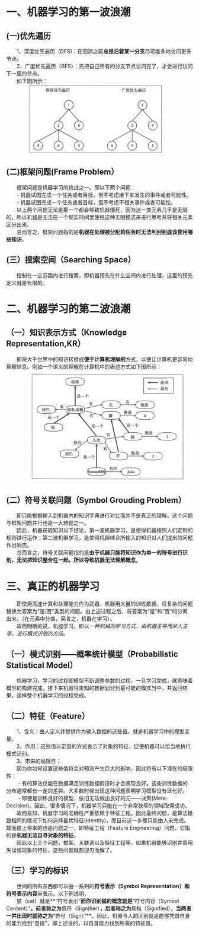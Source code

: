 # 一、机器学习的第一波浪潮  
## (一)优先遍历  
&emsp;&emsp;1、深度优先遍历（DFS)：在回溯之前**总是沿着某一分支**尽可能多地访问更多节点。  
&emsp;&emsp;2、广度优先遍历（BFS）：先把自己所有的分支节点访问完了，才会进行访问下一层的节点。  
&emsp;&emsp;如下图所示：  
&emsp;&emsp;&emsp;&emsp;![images](/images/DB.png)  
## (二)框架问题(Frame Problem）  
&emsp;&emsp;框架问题是机器学习的挑战之一。即以下两个问题：  
&emsp;&emsp;-  机器试图完成一个任务或者目标，但不考虑接下来发生的事件或者可能性。  
&emsp;&emsp;-  机器试图完成一个任务或者目标，但不考虑不相关事件或者可能性。  
&emsp;&emsp;以上两个问题无论是那一个都会导致机器僵死，因为这一类元素几乎是无限的，所以机器是无法在一个现实时间里使用这种无限模式来进行思考并将相关元素区分出来。  
&emsp;&emsp;总而言之，框架问题指的是**机器在处理被分配的任务时无法判别到底该使用哪些知识**。
## (三）搜索空间（Searching Space）  
&emsp;&emsp;控制在一定范围内进行搜索，即机器预先在什么空间内进行处理，这里的预先定义就是有限的。  
# 二、机器学习的第二波浪潮
## （一）知识表示方式（Knowledge Representation,KR）  
&emsp;&emsp;即将大千世界中的知识转换成**便于计算机理解的**方式，以便让计算机更容易地理解信息。例如一个语义的理解在计算机中的表述方式如下图所示：  
&emsp;&emsp;&emsp;&emsp;![image](/images/yy.png)  
## (二）符号关联问题（Symbol Grouding Problem）  
&emsp;&emsp;即只能根据输入到机器内的知识字典进行对比而并不是真正的理解。这个问题与框架问题并行也是一大难题之一。  
&emsp;&emsp;因此，机器获取知识以下结论，第一波机器学习，是使得机器按照人们定制的规则进行运作；第二波机器学习，是使得机器结合所输入的知识对人们提出的问题作出响应。  
&emsp;&emsp;总而言之，符号关联问题指的是**由于机器只能将知识作为单一的符号进行识别，无法把知识整合在一起，所以导致机器无法理解概念**。
# 三、真正的机器学习
&emsp;&emsp;即使用高速计算和处理能力作为武器，机器用大量的训练数据，将复杂的问题替换为答案为“是/否”类型的问题。由上述过程之后，将答案为“是”和“否”的分离出来。（在元素中分类，简言之，机器在学习）。  
&emsp;&emsp;故而明确的说，机器学习，即以*一种机械的学习方式，由机器主导而非人主导，进行模式识别的方法*。  
## （一）模式识别——概率统计模型（Probabilistic Statistical Model）  
&emsp;&emsp;机器学习，学习的过程即模型不断调整参数的过程，一旦学习完成，就意味着模型的构建完成。接下来机器将未知的数据划分到最可能的模式当中，并返回结果，这样整个机器学习的过程完成。  
## （二）特征（Feature）  
&emsp;&emsp;1、含义：由人定义并提供作为输入数据的这些值。就是机器学习中的模型变量。   
&emsp;&emsp;2、作用：这些值以定量的方式表示了对象的特征，促使机器可以恰当地执行模式识别。  
&emsp;&emsp;3、带来的局限性：  
&emsp;&emsp;因为你如何设置这些值将会对预测产生巨大的影响，因此将有以下潜在的局限性：  
&emsp;&emsp; - 有的算法仅能在数据满足训练数据假设时才会表现良好。这些训练数据的分布通常都有一定的差异。大多数时候出现这种问题表明学习模型没有泛化好。  
&emsp;&emsp; - 即便是训练良好的模型，依旧无法做出良好的元——决策(Meta-Decision)。因此，很多情况下，机器学习只能在一个非常狭窄的领域取得成功。  
&emsp;&emsp;故而易知，机器学习的准确性严重依赖于特征工程。因此最终问题，是算法极致相同的情况下如何选择最优特征(Identity)，而目前这一步骤只能由人来完成。故而由上带来的也是问题之一，即特征工程（Feature Engineering）问题，它指的是**机器无法自寻对象的特征**。  
&emsp;&emsp;因此以上三个问题，框架、关联词以及特征工程等，如果机器能够识别并善用失误或现象的特征，这些问题就都迎刃而解了。  
## （三）学习的标识  
&emsp;&emsp;世间的所有东西都可以由一系列的**符号表示（Symbol Representation）**和**符号表示内容**来表示。以下例说明，  
&emsp;&emsp;猫（cat）就是**“符号表示”**而你识别猫的概念就是**“符号内容（Symbol Content）”**。前者称之为**意符（Signifier）**，后者称之为**意指（Signified）**，当两者一并出现时就称之为**“符号（Sign）”**。因此，机器与人的区别就是能够凭借自身的能力找到“意指”，即上述说的，以自身能力找到所需的特征值。




